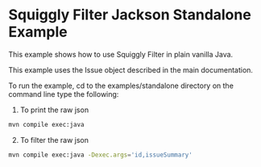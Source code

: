 # Squiggly Filter Jackson Standalone Example

This example shows how to use Squiggly Filter in plain vanilla Java.

This example uses the Issue object described in the main documentation.

To run the example, cd to the examples/standalone directory on the command line type the following:

1) To print the raw json
```bash
mvn compile exec:java
```

2) To filter the raw json
```bash
mvn compile exec:java -Dexec.args='id,issueSummary'
```